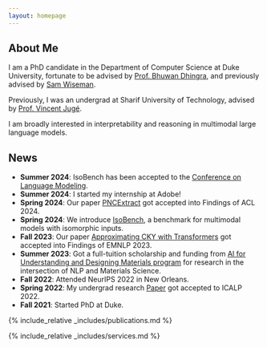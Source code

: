 ```yaml
---
layout: homepage
---
```


## About Me

I am a PhD candidate in the Department of Computer Science at Duke University, fortunate to be advised by [Prof. Bhuwan Dhingra](https://users.cs.duke.edu/~bdhingra/), and previously advised by [Sam Wiseman](https://swiseman.github.io/).

Previously, I was an undergrad at Sharif University of Technology, advised by [Prof. Vincent Jugé](http://igm.univ-mlv.fr/~juge/). 

I am broadly interested in interpretability and reasoning in multimodal large language models.

## News
- **Summer 2024**: IsoBench has been accepted to the [Conference on Language Modeling](https://colmweb.org/).
- **Summer 2024**: I started my internship at Adobe!
- **Spring 2024**: Our paper [PNCExtract](https://arxiv.org/pdf/2403.00260) got accepted into Findings of ACL 2024.
- **Spring 2024**: We introduce [IsoBench](http://IsoBench.github.io), a benchmark for multimodal models with isomorphic inputs.
- **Fall 2023**: Our paper [Approximating CKY with Transformers](https://arxiv.org/abs/2305.02386) got accepted into Findings of EMNLP 2023.
- **Summer 2023**: Got a full-tuition scholarship and funding from [AI for Understanding and Designing Materials program](https://aim-nrt.pratt.duke.edu) for research in the intersection of NLP and Materials Science.
- **Fall 2022**: Attended NeurIPS 2022 in New Orleans. 
- **Spring 2022**: My undergrad research [Paper](https://drops.dagstuhl.de/opus/volltexte/2022/16409/pdf/LIPIcs-ICALP-2022-68.pdf) got accepted to ICALP 2022. 
- **Fall 2021**: Started PhD at Duke.

{% include_relative _includes/publications.md %}

{% include_relative _includes/services.md %}
